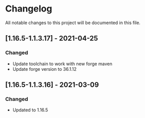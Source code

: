 # Changelog
All notable changes to this project will be documented in this file.

## [1.16.5-1.1.3.17] - 2021-04-25
### Changed
 - Update toolchain to work with new forge maven
 - Update forge version to 36.1.12

## [1.16.5-1.1.3.16] - 2021-03-09
### Changed
 - Updated to 1.16.5